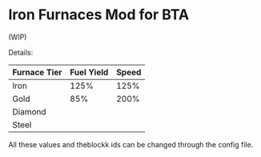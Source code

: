# Iron Furnaces Mod for BTA

(WIP)

Details: 

| Furnace Tier | Fuel Yield | Speed |
| ------------ | ---------- | ----- |
| Iron         | 125%       | 125%  |
| Gold         | 85%        | 200%  |
| Diamond      |            |       |
| Steel        |            |       |

All these values and theblockk ids can be changed through the config file.